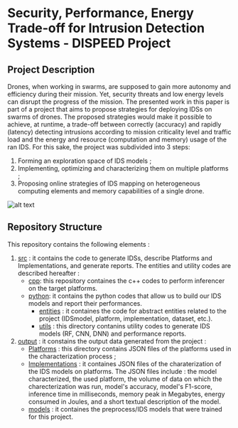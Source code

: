 # Security, Performance, Energy Trade-off for Intrusion Detection Systems - DISPEED Project 

## Project Description 
Drones, when working in swarms, are supposed to gain more autonomy and efficiency during their mission.
Yet, security threats and low energy levels can disrupt the progress
of the mission. The presented work in this paper is part
of a project that aims to propose strategies for deploying
IDSs on swarms of drones. The proposed strategies would
make it possible to achieve, at runtime, a trade-off between
correctly (accuracy) and rapidly (latency) detecting intrusions
according to mission criticality level and traffic load and the
energy and resource (computation and memory) usage of the
ran IDS. For this sake, the project was subdivided into 3
steps:
 1. Forming an exploration space of IDS models ; 
 2. Implementing, optimizing and characterizing them on multiple platforms ;
 3. Proposing online strategies of IDS mapping on
heterogeneous computing elements and memory capabilities
of a single drone.

![alt text](https://github.com/CameliaSlimani1/DISPEED_Project_demo/blob/main/docs/img/overview.png)

## Repository Structure
This repository contains the following elements : 
1. [src]( https://github.com/CameliaSlimani1/DISPEED_Project_demo/tree/main/src "src") : it contains the code to generate IDSs, describe Platforms and Implementations, and generate reports. The entities and utility codes are described hereafter :
   * [cpp](https://github.com/CameliaSlimani1/DISPEED_Project_demo/tree/main/src/cpp): this repository containes the c++ codes to perform inferencer on the target platforms.
   * [python](https://github.com/CameliaSlimani1/DISPEED_Project_demo/tree/main/src/python): it contains the python codes that allow us to build our IDS models and report their performances. 
        * [entities](https://github.com/CameliaSlimani1/DISPEED_Project_demo/tree/main/src/entities) : it containes the code for abstract entities related to the project (IDSmodel, platform, implementation, dataset, etc.). 
        * [utils](https://github.com/CameliaSlimani1/DISPEED_Project_demo/tree/main/src/utils) : this directory contanins utility codes to generate IDS models (RF, CNN, DNN) and performance reports. 
3. [output](https://github.com/CameliaSlimani1/DISPEED_Project_demo/tree/main/output "output") : it constains the output data generated from the project : 
   * [Platforms](https://github.com/CameliaSlimani1/DISPEED_Project_demo/tree/main/output/Platforms) : this directory contains JSON files of the platforms used in the characterization process ; 
   * [Implementations](https://github.com/CameliaSlimani1/DISPEED_Project_demo/tree/main/output/Implementations) : it containes JSON files of the charaterization of the IDS models on platforms. The JSON files include : the model characterized, the used platform, the volume of data on which the charecterization was run, model's accuracy, model's F1-score, inference time in milliseconds, memory peak in Megabytes, energy consumed in Joules, and a short textual description of the model. 
   * [models](https://github.com/CameliaSlimani1/DISPEED_Project_demo/tree/main/output/models) : it containes the preprocess/IDS models that were trained for this project.    




